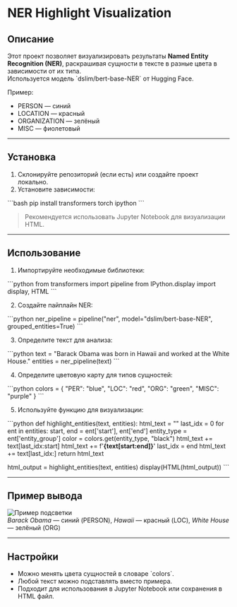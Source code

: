 
# NER Highlight Visualization

## Описание
Этот проект позволяет визуализировать результаты **Named Entity Recognition (NER)**, раскрашивая сущности в тексте в разные цвета в зависимости от их типа.  
Используется модель \`dslim/bert-base-NER\` от Hugging Face.

Пример:  
- PERSON — синий  
- LOCATION — красный  
- ORGANIZATION — зелёный  
- MISC — фиолетовый  

---

## Установка

1. Склонируйте репозиторий (если есть) или создайте проект локально.
2. Установите зависимости:

\`\`\`bash
pip install transformers torch ipython
\`\`\`

> Рекомендуется использовать Jupyter Notebook для визуализации HTML.

---

## Использование

1. Импортируйте необходимые библиотеки:

\`\`\`python
from transformers import pipeline
from IPython.display import display, HTML
\`\`\`

2. Создайте пайплайн NER:

\`\`\`python
ner_pipeline = pipeline("ner", model="dslim/bert-base-NER", grouped_entities=True)
\`\`\`

3. Определите текст для анализа:

\`\`\`python
text = "Barack Obama was born in Hawaii and worked at the White House."
entities = ner_pipeline(text)
\`\`\`

4. Определите цветовую карту для типов сущностей:

\`\`\`python
colors = {
    "PER": "blue",
    "LOC": "red",
    "ORG": "green",
    "MISC": "purple"
}
\`\`\`

5. Используйте функцию для визуализации:

\`\`\`python
def highlight_entities(text, entities):
    html_text = ""
    last_idx = 0
    for ent in entities:
        start, end = ent['start'], ent['end']
        entity_type = ent['entity_group']
        color = colors.get(entity_type, "black")
        html_text += text[last_idx:start]
        html_text += f'<span style="color:{color}; font-weight:bold">{text[start:end]}</span>'
        last_idx = end
    html_text += text[last_idx:]
    return html_text

html_output = highlight_entities(text, entities)
display(HTML(html_output))
\`\`\`

---

## Пример вывода

![Пример подсветки](example.png)  
*Barack Obama* — синий (PERSON), *Hawaii* — красный (LOC), *White House* — зелёный (ORG)

---

## Настройки

- Можно менять цвета сущностей в словаре \`colors\`.
- Любой текст можно подставлять вместо примера.
- Подходит для использования в Jupyter Notebook или сохранения в HTML файл.

